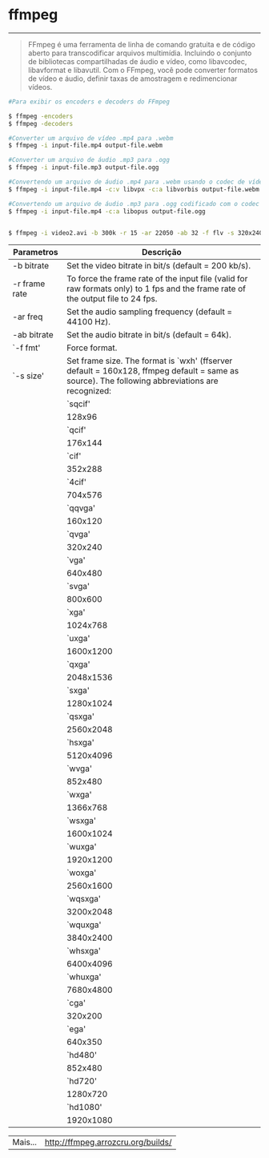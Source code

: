 # ffmpeg
---

> FFmpeg é uma ferramenta de linha de comando gratuita e de código aberto para transcodificar arquivos multimídia. Incluindo o conjunto de bibliotecas compartilhadas de áudio e vídeo, como libavcodec, libavformat e libavutil. Com o FFmpeg, você pode converter formatos de vídeo e áudio, definir taxas de amostragem e redimencionar vídeos.

```sh
#Para exibir os encoders e decoders do FFmpeg

$ ffmpeg -encoders
$ ffmpeg -decoders

#Converter um arquivo de vídeo .mp4 para .webm
$ ffmpeg -i input-file.mp4 output-file.webm

#Converter um arquivo de áudio .mp3 para .ogg
$ ffmpeg -i input-file.mp3 output-file.ogg

#Convertendo um arquivo de áudio .mp4 para .webm usando o codec de vídeo libvpx e codec de áudio libvorbis
$ ffmpeg -i input-file.mp4 -c:v libvpx -c:a libvorbis output-file.webm

#Convertendo um arquivo de áudio .mp3 para .ogg codificado com o codec libopus
$ ffmpeg -i input-file.mp4 -c:a libopus output-file.ogg


$ ffmpeg -i video2.avi -b 300k -r 15 -ar 22050 -ab 32 -f flv -s 320x240 video2.flv
```

|Parametros | Descrição|
|--|--|
| -b bitrate|Set the video bitrate in bit/s (default = 200 kb/s).|
| -r frame rate | To force the frame rate of the input file (valid for raw formats only) to 1 fps and the frame rate of the output file to 24 fps.|
| -ar freq | Set the audio sampling frequency (default = 44100 Hz).|
|-ab bitrate | Set the audio bitrate in bit/s (default = 64k). |
|`-f fmt' | Force format.| 
|`-s size' | Set frame size. The format is `wxh' (ffserver default = 160x128, ffmpeg default = same as source). The following abbreviations are recognized:
||`sqcif'|
||128x96|
||`qcif'|
||176x144|
||`cif'|
||352x288|
||`4cif'|
||704x576|
||`qqvga'|
||160x120|
||`qvga'|
||320x240|
||`vga'|
||640x480|
||`svga'|
||800x600|
||`xga'|
||1024x768|
||`uxga'|
||1600x1200|
||`qxga'|
||2048x1536|
||`sxga'|
||1280x1024|
||`qsxga'|
||2560x2048|
||`hsxga'|
||5120x4096|
||`wvga'|
||852x480|
||`wxga'|
||1366x768|
||`wsxga'|
||1600x1024|
||`wuxga'|
||1920x1200|
||`woxga'|
||2560x1600|
||`wqsxga'|
||3200x2048|
||`wquxga'|
||3840x2400|
||`whsxga'|
||6400x4096|
||`whuxga'|
||7680x4800|
||`cga'|
||320x200|
||`ega'|
||640x350|
||`hd480'|
||852x480|
||`hd720'|
||1280x720|
||`hd1080'|
||1920x1080|

|||
|-|-|
|Mais... |http://ffmpeg.arrozcru.org/builds/|